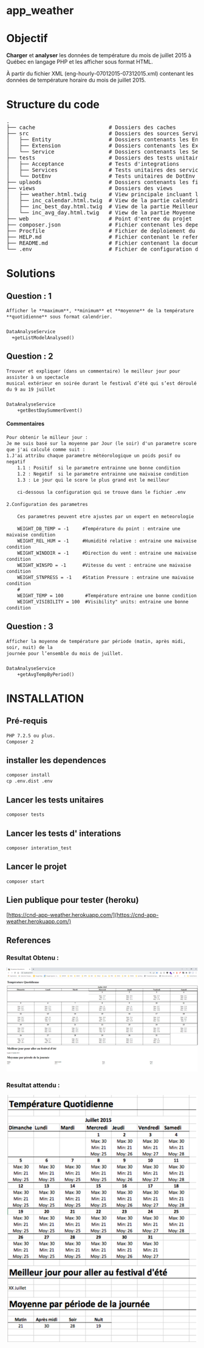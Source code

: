 # app_weather

# Objectif

**Charger** et **analyser** les données de température du mois de juillet 2015 à Québec en langage PHP et les afficher
sous format HTML.

À partir du fichier XML (eng-hourly-07012015-07312015.xml) contenant les données de température horaire du mois de
juillet 2015.

# Structure du code
<pre>
.
├── cache                       # Dossiers des caches        
├── src                         # Dossiers des sources Service ,Entity et Extensions Twig 
│   ├── Entity                  # Dossiers contenants les Entites 
│   ├── Extension               # Dossiers contenants les Extensions (twig) 
│   └── Service                 # Dossiers contenants les Services 
├── tests                       # Dossiers des tests unitaires et integrations
│   ├── Acceptance              # Tests d'integrations
│   ├── Services                # Tests unitaires des services
│   └── DotEnv                  # Tests unitaires de DotEnv .env (chargement fichier de parametres)
├── uplaods                     # Dossiers contenants les fichiers XML etc..
├── views                       # Dossiers des views  
│   ├── weather.html.twig       # View principale incluant les autres templates
│   ├── inc_calendar.html.twig  # View de la partie calendrier : Température Quotidienne
│   ├── inc_best_day.html.twig  # View de la partie Meilleur jour pour aller au festival d'été
│   └── inc_avg_day.html.twig   # View de la partie Moyenne par pérode de la journée
├── web                         # Point d'entree du projet
├── composer.json               # Fichier contenant les dependances  du projet
├── Procfile                    # Fichier de deploiement du cloud heroku
├── HELP.md                     # Fichier contenant le reference des dependances utilisees 
├── README.md                   # Fichier contenant la documentation du projet
└── .env                        # Fichier de configuration des parametres du projet
</pre>

# Solutions 

## Question : 1
    Afficher le **maximum**, **minimum** et **moyenne** de la température **quotidienne** sous format calendrier.

### 

    DataAnalyseService 
      +getListModelAnalysed()

## Question : 2
    Trouver et expliquer (dans un commentaire) le meilleur jour pour assister à un spectacle
    musical extérieur en soirée durant le festival d’été qui s’est déroulé du 9 au 19 juillet

### 

    DataAnalyseService
        +getBestDaySummerEvent()

#### Commentaires
    Pour obtenir le milleur jour : 
    Je me suis basé sur la moyenne par Jour (le soir) d'un parametre score que j'ai calculé comme suit :
    1.J'ai attribu chaque parametre météorologique un poids posif ou negatif
        1.1 : Positif  si le parametre entrainne une bonne condition 
        1.2 : Negatif  si le parametre entrainne une maivaise condition 
        1.3 : Le jour qui le score le plus grand est le meilleur

        ci-dessous la configuration qui se trouve dans le fichier .env

    2.Configuration des parametres 

        Ces parametres peuvent etre ajustes par un expert en meteorologie

        WEIGHT_DB_TEMP = -1     #Température du point : entraine une maivaise condition
        WEIGHT_REL_HUM = -1     #Humidité relative : entraine une maivaise condition
        WEIGHT_WINDDIR = -1     #Direction du vent : entraine une maivaise condition
        WEIGHT_WINSPD = -1      #Vitesse du vent : entraine une maivaise condition
        WEIGHT_STNPRESS = -1    #Station Pressure : entraine une maivaise condition
        # 
        WEIGHT_TEMP = 100        #Température entraine une bonne condition
        WEIGHT_VISIBILITY = 100  #Visibility" units: entraine une bonne condition
 
## Question : 3
    Afficher la moyenne de température par période (matin, après midi, soir, nuit) de la
    journée pour l’ensemble du mois de juillet.

### 

    DataAnalyseService
        +getAvgTempByPeriod()


# INSTALLATION

## Pré-requis
    PHP 7.2.5 ou plus.
    Composer 2 
## installer les dependences

    composer install
    cp .env.dist .env

## Lancer les tests unitaires
    composer tests

## Lancer les tests d' interations
    composer interation_test

## Lancer le projet
    composer start

## Lien publique pour tester (heroku)

[https://cnd-app-weather.herokuapp.com/](https://cnd-app-weather.herokuapp.com/)


## References 

### Resultat Obtenu  :

![uploads/resultat.png](uploads/resultat.png)
### Resultat attendu :

![uploads/resultat_attendu.png](uploads/resultat_attendu.png)